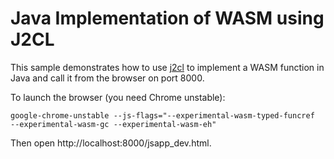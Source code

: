 # Java Implementation of WASM using J2CL

This sample demonstrates how to use [j2cl](https://github.com/google/j2cl) to implement a WASM function in Java and call it from the browser on port 8000.

To launch the browser (you need Chrome unstable):

```
google-chrome-unstable --js-flags="--experimental-wasm-typed-funcref  --experimental-wasm-gc --experimental-wasm-eh"
```

Then open http://localhost:8000/jsapp_dev.html.
